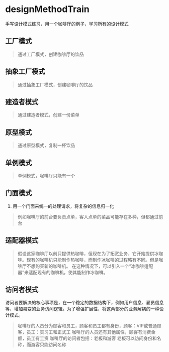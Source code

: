 # designMethodTrain
手写设计模式练习，用一个咖啡厅的例子，学习所有的设计模式

## 工厂模式

> 通过工厂模式，创建咖啡厅的饮品

## 抽象工厂模式

> 通过抽象工厂模式，创建咖啡厅的饮品

## 建造者模式

> 通过建造者模式，创建一份菜单

## 原型模式

> 通过原型模式，复制一杯饮品

## 单例模式

> 单例模式，咖啡厅只能有一个

## 门面模式
1. 用一个门面来统一的处理请求，将复杂的信息归一化

> 例如咖啡厅的前台要负责点单，客人点单的菜品可能存在多种，但都通过前台

## 适配器模式

> 假设这家咖啡厅以前只提供热咖啡，但现在为了拓宽业务，它开始提供冰咖啡。现有的咖啡机只能制作热咖啡，而制作冰咖啡的过程略有不同。但是咖啡厅不想购买新的咖啡机。
> 在这种情况下，可以引入一个“冰咖啡适配器”来适配现有的咖啡机，使其能制作冰咖啡。

## 访问者模式

访问者要解决的核心事项是，在一个稳定的数据结构下，例如用户信息、雇员信息等，增加易变的业务访问逻辑。为了增强扩展性，将这两部分的业务解耦的一种设计模式。
> 咖啡厅的人员分为顾客和员工，顾客和员工都有身份，顾客：VIP或普通顾客，员工：实习工和正式工
> 咖啡厅的人员还有其他属性，顾客有消费金额，员工有工资
> 咖啡厅的访问者包括：老板和游客 老板可以访问身份和名称，而游客只能访问名称

